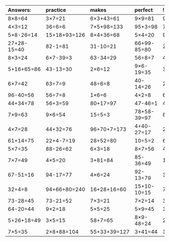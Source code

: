 | Answers: | practice | makes | perfect | ! |
| :--- | :--- | :--- | :--- | :--- |
| 8×8=64 | 3×7=21 | 6×3+43=61 | 9×9=81 | 95+32-82=45 | 
| 4×3=12 | 36÷6=6 | 7×5+98=133 | 95+3=98 | 7×8+3=59 | 
| 5×8-26=14 | 15+18+93=126 | 8×4+36=68 | 5×4=20 | 9×3=27 | 
| 27+28-15=40 | 82-1=81 | 31-10=21 | 66+99-85=80 | 2×9=18 | 
| 8×3=24 | 6×7-39=3 | 63-34=29 | 56÷8=7 | 40÷8=5 | 
| 5+16+65=86 | 43-13=30 | 2×6=12 | 9×6-19=35 | 3×6-2=16 | 
| 6×7=42 | 63÷7=9 | 48÷6=8 | 40-14=26 | 2×7=14 | 
| 96-40=56 | 56÷7=8 | 1×6=6 | 4×2=8 | 68-26=42 | 
| 44+34=78 | 56+3=59 | 80+17=97 | 47-46=1 | 41+39=80 | 
| 7×9=63 | 9×6=54 | 15÷5=3 | 78+58-39=97 | 6×3-17=1 | 
| 4×7=28 | 44+32=76 | 96+70+7=173 | 4+40-27=17 | 20÷4=5 | 
| 61+14=75 | 22+4-7=19 | 28+52=80 | 10÷5=2 | 66-36=30 | 
| 5×7=35 | 88-26=62 | 6×3=18 | 8×7=56 | 47+43=90 | 
| 7×7=49 | 4×5=20 | 3+81=84 | 85-36=49 | 18÷3=6 | 
| 67-51=16 | 94-17=77 | 4×6=24 | 92-13=79 | 30÷6=5 | 
| 32÷4=8 | 94+66+80=240 | 16+28+16=60 | 15+10-10=15 | 79-53=26 | 
| 73-28=45 | 73-21=52 | 7×3=21 | 7×2=14 | 38+68+23=129 | 
| 64-20=44 | 9×2=18 | 5×5=25 | 5×9=45 | 35+14=49 | 
| 5+26+18=49 | 3×5=15 | 58+7=65 | 8×9-48=24 | 2×8=16 | 
| 7×5=35 | 2×8+88=104 | 55+33+39=127 | 3+41=44 | 3×3-7=2 | 
